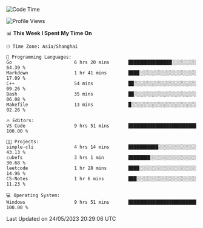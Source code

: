 <!--START_SECTION:waka-->
![Code Time](http://img.shields.io/badge/Code%20Time-938%20hrs%206%20mins-blue)

![Profile Views](http://img.shields.io/badge/Profile%20Views-0-blue)

📊 **This Week I Spent My Time On** 

```text
🕑︎ Time Zone: Asia/Shanghai

💬 Programming Languages: 
Go                       6 hrs 20 mins       ████████████████░░░░░░░░░   64.39 % 
Markdown                 1 hr 41 mins        ████░░░░░░░░░░░░░░░░░░░░░   17.09 % 
C++                      54 mins             ██░░░░░░░░░░░░░░░░░░░░░░░   09.26 % 
Bash                     35 mins             ██░░░░░░░░░░░░░░░░░░░░░░░   06.08 % 
Makefile                 13 mins             █░░░░░░░░░░░░░░░░░░░░░░░░   02.26 % 

🔥 Editors: 
VS Code                  9 hrs 51 mins       █████████████████████████   100.00 % 

🐱‍💻 Projects: 
simple-cli               4 hrs 14 mins       ███████████░░░░░░░░░░░░░░   43.13 % 
cubefs                   3 hrs 1 min         ████████░░░░░░░░░░░░░░░░░   30.68 % 
leetcode                 1 hr 28 mins        ████░░░░░░░░░░░░░░░░░░░░░   14.96 % 
CS-Notes                 1 hr 6 mins         ███░░░░░░░░░░░░░░░░░░░░░░   11.23 % 

💻 Operating System: 
Windows                  9 hrs 51 mins       █████████████████████████   100.00 % 
```


 Last Updated on 24/05/2023 20:29:06 UTC
<!--END_SECTION:waka-->